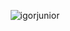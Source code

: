 <p align="center"> <img src="https://github-readme-stats.vercel.app/api?username=igorjunior&show_icons=true&theme=tokyonight" alt="igorjunior" />
